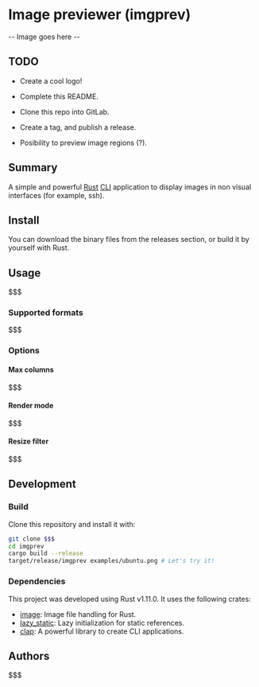# Image previewer (imgprev)

-- Image goes here --

## TODO

- Create a cool logo!
- Complete this README.
- Clone this repo into GitLab.
- Create a tag, and publish a release.

- Posibility to preview image regions (?).

## Summary

A simple and powerful [Rust](https://www.rust-lang.org) [CLI](https://en.wikipedia.org/wiki/Command-line_interface) application to display images in non visual interfaces (for example, ssh).

## Install

You can download the binary files from the releases section, or build it by yourself with Rust.

## Usage

$$$

### Supported formats

$$$

### Options

#### Max columns

$$$

#### Render mode

$$$

#### Resize filter

$$$

## Development

### Build

Clone this repository and install it with:

```sh
git clone $$$
cd imgprev
cargo build --release
target/release/imgprev examples/ubuntu.png # Let's try it!
```

### Dependencies

This project was developed using Rust v1.11.0. It uses the following crates:

- [image](): Image file handling for Rust.
- [lazy_static](): Lazy initialization for static references.
- [clap](): A powerful library to create CLI applications.

## Authors

$$$
